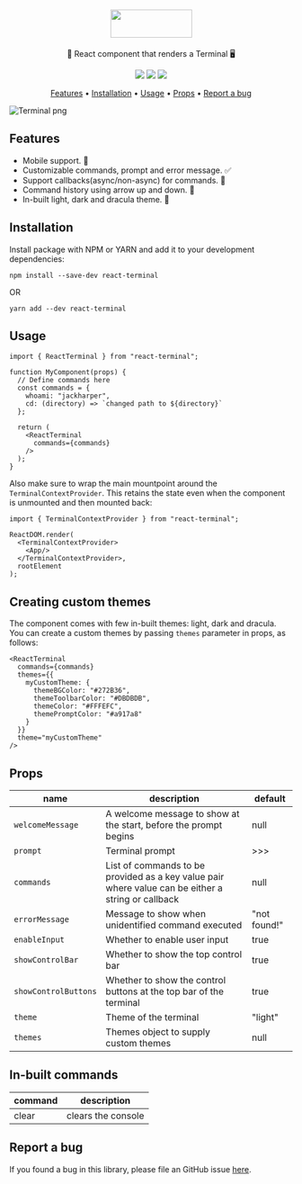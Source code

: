 <h1 align="center">
  <img src="https://react-terminal.sirv.com/static/terminal-logo-text.png" data-canonical-src="https://react-terminal.sirv.com/static/terminal-logo-text.png" width="145" height="50" />
</h1>

<p align="center">🚀 React component that renders a Terminal 🖥</p>

<p align="center">
  <a href="https://github.com/bony2023/react-terminal/actions?query=Build+and+Test"><img src="https://github.com/bony2023/react-terminal/workflows/Build%20and%20Test/badge.svg" data-canonical-src="https://github.com/bony2023/react-terminal/workflows/Build%20and%20Test/badge.svg"/></a>
  <a href="https://www.npmjs.com/package/react-terminal"><img src="https://img.shields.io/npm/v/react-terminal/latest" data-canonical-src="https://img.shields.io/npm/v/react-terminal/latest"/></a>
  <img src="https://img.shields.io/npm/l/react-terminal" data-canonical-src="https://img.shields.io/npm/l/react-terminal"/>
</p>

<p align="center">
  <a href="#features">Features</a> •
  <a href="#installation">Installation</a> •
  <a href="#usage">Usage</a> •
  <a href="#props">Props</a> •
  <a href="#report-a-bug">Report a bug</a>
</p>

![Terminal png](https://react-terminal.sirv.com/static/terminal-dracula.png)

## Features
- Mobile support. 📱
- Customizable commands, prompt and error message. ✅
- Support callbacks(async/non-async) for commands. 🔄
- Command history using arrow up and down. 🔼
- In-built light, dark and dracula theme. 🚀

## Installation
Install package with NPM or YARN and add it to your development dependencies:
```
npm install --save-dev react-terminal
```
OR
```
yarn add --dev react-terminal
```

## Usage
```
import { ReactTerminal } from "react-terminal";

function MyComponent(props) {
  // Define commands here
  const commands = {
    whoami: "jackharper",
    cd: (directory) => `changed path to ${directory}`
  };

  return (
    <ReactTerminal
      commands={commands}
    />
  );
}
```

Also make sure to wrap the main mountpoint around the `TerminalContextProvider`. This retains the state even when the component is unmounted and then mounted back:
```
import { TerminalContextProvider } from "react-terminal";

ReactDOM.render(
  <TerminalContextProvider>
    <App/>
  </TerminalContextProvider>,
  rootElement
);
```

## Creating custom themes
The component comes with few in-built themes: light, dark and dracula. You can create a custom themes by passing `themes` parameter in props, as follows:

```
<ReactTerminal
  commands={commands}
  themes={{
    myCustomTheme: {
      themeBGColor: "#272B36",
      themeToolbarColor: "#DBDBDB",
      themeColor: "#FFFEFC",
      themePromptColor: "#a917a8"
    }
  }}
  theme="myCustomTheme"
/>
```

## Props
| name | description | default
|--|--|--
| `welcomeMessage` | A welcome message to show at the start, before the prompt begins | null
| `prompt` | Terminal prompt | >>>
| `commands` | List of commands to be provided as a key value pair where value can be either a string or callback | null
| `errorMessage` | Message to show when unidentified command executed | "not found!"
| `enableInput` | Whether to enable user input | true
| `showControlBar` | Whether to show the top control bar | true
| `showControlButtons` | Whether to show the control buttons at the top bar of the terminal | true
| `theme` | Theme of the terminal | "light"
| `themes` | Themes object to supply custom themes | null

## In-built commands
| command | description |
|--|--|
| clear | clears the console |

## Report a bug
If you found a bug in this library, please file an GitHub issue [here](https://github.com/bony2023/react-terminal/issues).
